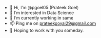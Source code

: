 - 👋 Hi, I’m @pgoel05 (Prateek Goel)
- 👀 I’m interested in Data Science
- 🌱 I’m currently working in same
- 📫 Ping me on prateekgoyal29@gmail.com
- 🤝 Hoping to work with you someday.

<!---
pgoel05/pgoel05 is a ✨ special ✨ repository because its `README.md` (this file) appears on your GitHub profile.
You can click the Preview link to take a look at your changes.
--->
